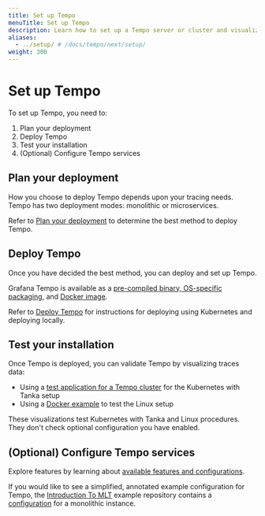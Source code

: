 ```yaml
---
title: Set up Tempo
menuTitle: Set up Tempo
description: Learn how to set up a Tempo server or cluster and visualize data.
aliases:
  - ../setup/ # /docs/tempo/next/setup/
weight: 300
---
```


# Set up Tempo

To set up Tempo, you need to:

1. Plan your deployment
1. Deploy Tempo
1. Test your installation
1. (Optional) Configure Tempo services

## Plan your deployment

How you choose to deploy Tempo depends upon your tracing needs.
Tempo has two deployment modes: monolithic or microservices.

Refer to [Plan your deployment](/docs/tempo/<TEMPO_VERSION>/set-up-for-tracing/setup-tempo/plan/) to determine the best method to deploy Tempo.

## Deploy Tempo

Once you have decided the best method, you can deploy and set up Tempo.

Grafana Tempo is available as a [pre-compiled binary, OS-specific packaging](https://github.com/grafana/tempo/releases), and [Docker image](https://github.com/grafana/tempo/tree/main/example/docker-compose).

Refer to [Deploy Tempo](/docs/tempo/<TEMPO_VERSION>/set-up-for-tracing/setup-tempo/deploy/) for instructions for deploying using Kubernetes and deploying locally.

## Test your installation

Once Tempo is deployed, you can validate Tempo by visualizing traces data:

- Using a [test application for a Tempo cluster](/docs/tempo/<TEMPO_VERSION>/set-up-for-tracing/setup-tempo/test/set-up-test-app/) for the Kubernetes with Tanka setup
- Using a [Docker example](/docs/tempo/<TEMPO_VERSION>/set-up-for-tracing/setup-tempo/test/test-monolithic-local/) to test the Linux setup

These visualizations test Kubernetes with Tanka and Linux procedures.
They don't check optional configuration you have enabled.

## (Optional) Configure Tempo services

Explore features by learning about [available features and configurations](/docs/tempo/<TEMPO_VERSION>/configuration/).

If you would like to see a simplified, annotated example configuration for Tempo, the [Introduction To MLT](https://github.com/grafana/intro-to-mltp) example repository contains a [configuration](https://github.com/grafana/intro-to-mlt/blob/main/tempo/tempo.yaml) for a monolithic instance.
